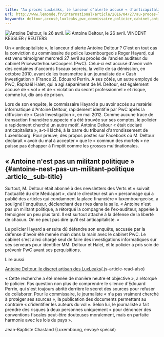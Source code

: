 ```yaml
---
title: "Au procès LuxLeaks, le lanceur d’alerte accusé « d’anticapitalisme »"
url: http://www.lemonde.fr/international/article/2016/04/27/au-proces-luxleaks-le-lanceur-d-alerte-accuse-d-anticapitalisme_4909822_3210.html
keywords: deltour,accusé,luxleaks,pwc,commissaire,policier,cabinet,anticapitaliste,vol,procès,journaliste,danticapitalisme,hayard,dalerte,lanceur,antoine
---
```

![Antoine Deltour, le 26 avril.](https://img.lemde.fr/2016/04/26/0/0/2935/1982/688/0/60/0/fb063d3_VAK07_LUXLEAKS-TRIAL-_0426_11.JPG) ![](https://img.lemde.fr/2016/04/26/0/0/2935/1982/688/0/60/0/fb063d3_VAK07_LUXLEAKS-TRIAL-_0426_11.JPG) Antoine Deltour, le 26 avril. VINCENT KESSLER / REUTERS

Un « anticapitaliste », le lanceur d'alerte Antoine Deltour ? C'est en tout cas la conviction du commissaire de police luxembourgeois Roger Hayard, qui est venu témoigner mercredi 27 avril au procès de l'ancien auditeur du cabinet PricewaterhouseCoopers (PwC). Celui-ci est accusé d'avoir volé des centaines d'accords fiscaux secrets, la veille de sa démission, en octobre 2010, avant de les transmettre à un journaliste de « Cash Investigation » (France 2), Edouard Perrin. A ses côtés, un autre employé de PwC, Raphaël Halet, qui a agi séparément de M. Deltour, est également accusé de « vol » et de « violation du secret professionnel » et risque, comme lui, dix ans de prison.

Lors de son enquête, le commissaire Hayard a pu avoir accès au matériel informatique d'Antoine Deltour, rapidement identifié par PwC après la diffusion de « Cash Investigation », en mai 2012. Comme aucune trace de transaction financière suspecte n'a été trouvée sur ses comptes, le policier a rapidement cherché un autre motif. Antoine Deltour « était déclaré anticapitaliste », a-t-il lâché, à la barre du tribunal d'arrondissement de Luxembourg. Pour preuve, des propos postés sur Facebook où M. Deltour déclarait « avoir du mal à accepter » que le « commun des mortels » ne puisse pas échapper à l'impôt comme les grosses multinationales.

« Antoine n'est pas un militant politique » {#antoine-nest-pas-un-militant-politique .article__sub-title}
-------------------------------------------

Surtout, M. Deltour était abonné à des newsletters des Verts et « suivait l'actualité du site Mediapart », dont le directeur est un « personnage qui a publié des articles qui condamnent la place financière » luxembourgeoise, a souligné l'enquêteur, déclenchant des rires dans la salle. « Antoine n'est pas un militant politique, a rétorqué la compagne de l'ex-auditeur, appelée à témoigner un peu plus tard. Il est surtout attaché à la défense de la liberté de chacun. On ne peut pas dire qu'il est anticapitaliste. »

Le policier Hayard a ensuite dû défendre son enquête, accusée par la défense d'avoir été menée main dans la main avec le cabinet PwC. Le cabinet s'est ainsi chargé seul de faire des investigations informatiques sur ses serveurs pour identifier MM. Deltour et Halet, et le policier a pris soin de prévenir PwC avant ses perquisitions.

Lire aussi

[Antoine Deltour, le discret artisan des LuxLeaks](https://www.lemonde.fr/international/article/2016/04/25/antoine-deltour-lanceur-d-alerte-discret-mais-determine_4907970_3210.html){.js-article-read-also}

« Cette recherche a été menée de manière neutre et objective », a rétorqué le policier. Pas question non plus de comprendre le silence d'Edouard Perrin, qui s'est toujours abrité derrière le secret des sources pour refuser de collaborer. Pour le commissaire, le journaliste « n'a pas vraiment cherché à protéger ses sources », la publication des documents permettant au contraire « d'identifier les auteurs du vol ». Selon lui, le journaliste a fait prendre des risques à deux personnes uniquement « pour dénoncer des conventions fiscales peut-être douteuses moralement, mais en parfaite harmonie avec les lois du pays ».

Jean-Baptiste Chastand (Luxembourg, envoyé spécial)
